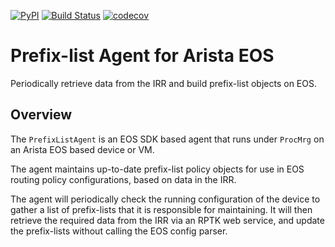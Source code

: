 <!--description: An EOS agent to dynamically update IRR based prefix-lists -->
[![PyPI](https://img.shields.io/pypi/v/prefix-list-agent.svg)](https://pypi.python.org/pypi/prefix-list-agent.svg)
[![Build Status](https://travis-ci.com/wolcomm/eos-prefix-list-agent.svg?branch=master)](https://travis-ci.com/wolcomm/eos-prefix-list-agent)
[![codecov](https://codecov.io/gh/wolcomm/eos-prefix-list-agent/branch/master/graph/badge.svg)](https://codecov.io/gh/wolcomm/eos-prefix-list-agent)

# Prefix-list Agent for Arista EOS

Periodically retrieve data from the IRR and build prefix-list objects on EOS.

## Overview

The `PrefixListAgent` is an EOS SDK based agent that runs under `ProcMrg` on an
Arista EOS based device or VM.

The agent maintains up-to-date prefix-list policy objects for use in EOS
routing policy configurations, based on data in the IRR.

The agent will periodically check the running configuration of the device to
gather a list of prefix-lists that it is responsible for maintaining. It will
then retrieve the required data from the IRR via an RPTK web service, and
update the prefix-lists without calling the EOS config parser.

